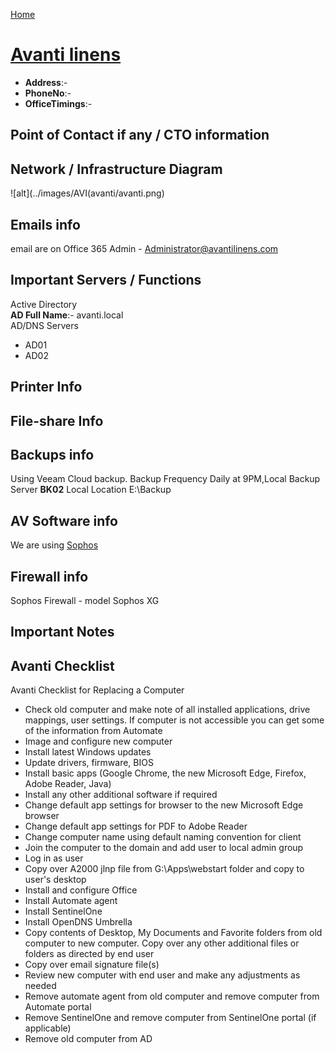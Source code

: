 [Home](../README.md)

# [Avanti linens](https://www.avantilinens.com/)

- **Address**:-
- **PhoneNo**:-
- **OfficeTimings**:-

## Point of Contact if any / CTO information


## Network / Infrastructure Diagram

![alt](../images/AVI(avanti/avanti.png)

## Emails info

email are on Office 365
Admin - Administrator@avantilinens.com


## Important Servers / Functions

Active Directory  
**AD Full Name**:- avanti.local  
AD/DNS Servers
- AD01
- AD02


## Printer Info


## File-share Info


## Backups info

Using Veeam Cloud backup. Backup Frequency
Daily at 9PM,Local Backup Server **BK02** Local Location E:\Backup

## AV Software info

We are using [Sophos](https://24.103.101.14:4443/userportal/webpages/myaccount/login.jsp) 

## Firewall info
Sophos Firewall - model Sophos XG

## Important Notes

## Avanti Checklist

Avanti Checklist for Replacing a Computer
* Check old computer and make note of all installed applications, drive mappings, user settings. If computer is not accessible you can get some of the information from Automate
* Image and configure new computer
* Install latest Windows updates
* Update drivers, firmware, BIOS
*  Install basic apps (Google Chrome, the new Microsoft Edge, Firefox, Adobe Reader, Java)
* Install any other additional software if required
* Change default app settings for browser to the new Microsoft Edge browser
* Change default app settings for PDF to Adobe Reader
* Change computer name using default naming convention for client
* Join the computer to the domain and add user to local admin group
* Log in as user
* Copy over A2000 jlnp file from G:\Apps\webstart folder and copy to user's desktop
* Install and configure Office
* Install Automate agent
* Install SentinelOne 
* Install OpenDNS Umbrella 
* Copy contents of Desktop, My Documents and Favorite folders from old computer to new computer. Copy over any other additional files or folders as directed by end user
* Copy over email signature file(s)
* Review new computer with end user and make any adjustments as needed
* Remove automate agent from old computer and remove computer from Automate portal
* Remove SentinelOne and remove computer from SentinelOne portal (if applicable)
* Remove old computer from AD
